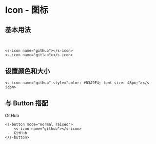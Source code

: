 # Icon - 图标

## 基本用法

<div class="demo">
    <s-icon name="github"></s-icon>
    &nbsp;
    <s-icon name="gitlab"></s-icon>
</div>

```
<s-icon name="github"></s-icon>
<s-icon name="gitlab"></s-icon>
```

## 设置颜色和大小

<div class="demo">
    <s-icon name="github" style="color: #03A9F4; font-size: 48px;"></s-icon>
</div>

```
<s-icon name="github" style="color: #03A9F4; font-size: 48px;"></s-icon>
```

## 与 Button 搭配

<div class="demo">
    <s-button mode="normal raised">
        <s-icon name="github"></s-icon>
        GitHub
    </s-button>
</div>


```
<s-button mode="normal raised">
    <s-icon name="github"></s-icon>
    GitHub
</s-button>
```

